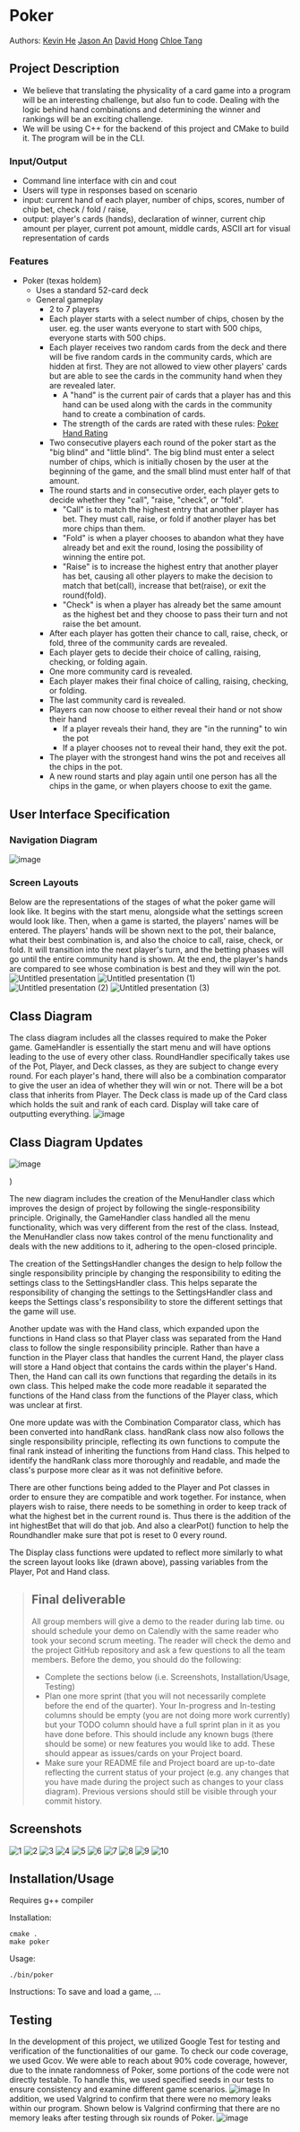 # Poker
 
Authors: [Kevin He](https://github.com/kevinhehee/) [Jason An](https://github.com/jasonan18/)
[David Hong](https://github.com/davidjhong)
[Chloe Tang](https://github.com/chloetang085)



## Project Description
 * We believe that translating the physicality of a card game into a program will be an interesting challenge, but also fun to code.  Dealing with the logic behind hand combinations and determining the winner and rankings will be an exciting challenge.
 * We will be using C++ for the backend of this project and CMake to build it.  The program will be in the CLI.
### Input/Output
 * Command line interface with cin and cout
 * Users will type in responses based on scenario
 * input: current hand of each player, number of chips, scores, number of chip bet, check / fold / raise,
 * output: player's cards (hands), declaration of winner, current chip amount per player, current pot amount, middle cards, ASCII art for visual representation of cards
### Features
 * Poker (texas holdem)
   * Uses a standard 52-card deck
   * General gameplay
     * 2 to 7 players
     * Each player starts with a select number of chips, chosen by the user. eg. the user wants everyone to start with 500 chips, everyone starts with 500 chips.
     * Each player receives two random cards from the deck and there will be five random cards in the community cards, which are hidden at first.  They are not allowed to view other players' cards but are able to see the cards in the community hand when they are revealed later.
       * A "hand" is the current pair of cards that a player has and this hand can be used along with the cards in the community hand to create a combination of cards.
       * The strength of the cards are rated with these rules: [Poker Hand Rating](https://www.primedope.com/official-poker-hands-ranking-chart/)
     * Two consecutive players each round of the poker start as the "big blind" and "little blind".  The big blind must enter a select number of chips, which is initially chosen by the user at the beginning of the game, and the small blind must enter half of that amount.
     * The round starts and in consecutive order, each player gets to decide whether they "call", "raise, "check", or "fold".
       * "Call" is to match the highest entry that another player has bet.  They must call, raise, or fold if another player has bet more chips than them.
       * "Fold" is when a player chooses to abandon what they have already bet and exit the round, losing the possibility of winning the entire pot.
       * "Raise" is to increase the highest entry that another player has bet, causing all other players to make the decision to match that bet(call), increase that bet(raise), or exit the round(fold).
       * "Check" is when a player has already bet the same amount as the highest bet and they choose to pass their turn and not raise the bet amount.
     * After each player has gotten their chance to call, raise, check, or fold, three of the community cards are revealed.
     * Each player gets to decide their choice of calling, raising, checking, or folding again.
     * One more community card is revealed.
     * Each player makes their final choice of calling, raising, checking, or folding.
     * The last community card is revealed.
     * Players can now choose to either reveal their hand or not show their hand
       * If a player reveals their hand, they are "in the running" to win the pot
       * If a player chooses not to reveal their hand, they exit the pot.
     * The player with the strongest hand wins the pot and receives all the chips in the pot.
     * A new round starts and play again until one person has all the chips in the game, or when players choose to exit the game.
  
   
## User Interface Specification

### Navigation Diagram
![image](https://github.com/cs100/final-project-khe035-dhong050-jan058-ctang085/assets/53993828/0f54a2e8-a31c-453c-aaf3-db04cd0e659d)

### Screen Layouts
Below are the representations of the stages of what the poker game will look like. It begins with the start menu, alongside what the settings screen would look like. Then, when a game is started, the players' names will be entered. The players' hands will be shown next to the pot, their balance, what their best combination is, and also the choice to call, raise, check, or fold. It will transition into the next player's turn, and the betting phases will go until the entire community hand is shown. At the end, the player's hands are compared to see whose combination is best and they will win the pot.
![Untitled presentation](https://github.com/cs100/final-project-khe035-dhong050-jan058-ctang085/assets/60768753/979e9950-bd27-4d80-825e-9f3d6f849a8e)
![Untitled presentation (1)](https://github.com/cs100/final-project-khe035-dhong050-jan058-ctang085/assets/60768753/9a60326a-cf03-4772-9796-72b719510778)
![Untitled presentation (2)](https://github.com/cs100/final-project-khe035-dhong050-jan058-ctang085/assets/60768753/4b1b520b-7e06-4dbc-955b-7b413b12a0ca)
![Untitled presentation (3)](https://github.com/cs100/final-project-khe035-dhong050-jan058-ctang085/assets/60768753/72a7d275-2835-46b0-b6de-8290e2a8542b)

## Class Diagram
The class diagram includes all the classes required to make the Poker game. GameHandler is essentially the start menu and will have options leading to the use of every other class. RoundHandler specifically takes use of the Pot, Player, and Deck classes, as they are subject to change every round. For each player's hand, there will also be a combination comparator to give the user an idea of whether they will win or not. There will be a bot class that inherits from Player. The Deck class is made up of the Card class which holds the suit and rank of each card. Display will take care of outputting everything.
![image](https://github.com/cs100/final-project-khe035-dhong050-jan058-ctang085/assets/112353499/f180b8bb-d792-43a2-82e7-c4a43ebe2d68)


## Class Diagram Updates
![image](https://github.com/cs100/final-project-khe035-dhong050-jan058-ctang085/assets/53993828/660d742a-9c57-437f-bf13-e1d11d5eec4d)

)

The new diagram includes the creation of the MenuHandler class which improves the design of project by following the single-responsibility principle.  Originally, the GameHandler class handled all the menu functionality, which was very different from the rest of the class.  Instead, the MenuHandler class now takes control of the menu functionality and deals with the new additions to it, adhering to the open-closed principle.

The creation of the SettingsHandler changes the design to help follow the single responsibility principle by changing the responsibility to editing the settings class to the SettingsHandler class.  This helps separate the responsibility of changing the settings to the SettingsHandler class and keeps the Settings class's responsibility to store the different settings that the game will use. 

Another update was with the Hand class, which expanded upon the functions in Hand class so that Player class was separated from the Hand class to follow the single responsibility principle.  Rather than have a function in the Player class that handles the current Hand, the player class will store a Hand object that contains the cards within the player's Hand.  Then, the Hand can call its own functions that regarding the details in its own class.  This helped make the code more readable it separated the functions of the Hand class from the functions of the Player class, which was unclear at first.

One more update was with the Combination Comparator class, which has been converted into handRank class. handRank class now also follows the single responsibility principle, reflecting its own functions to compute the final rank instead of inheriting the functions from Hand class. This helped to identify the handRank class more thoroughly and readable, and made the class's purpose more clear as it was not definitive before. 

There are other functions being added to the Player and Pot classes in order to ensure they are compatible and work together. For instance, when players wish to raise, there needs to be something in order to keep track of what the highest bet in the current round is. Thus there is the addition of the int highestBet that will do that job. And also a clearPot() function to help the Roundhandler make sure that pot is reset to 0 every round.

The Display class functions were updated to reflect more similarly to what the screen layout looks like (drawn above), passing variables from the Player, Pot and Hand class. 

 
 > ## Final deliverable
 > All group members will give a demo to the reader during lab time. ou should schedule your demo on Calendly with the same reader who took your second scrum meeting. The reader will check the demo and the project GitHub repository and ask a few questions to all the team members. 
 > Before the demo, you should do the following:
 > * Complete the sections below (i.e. Screenshots, Installation/Usage, Testing)
 > * Plan one more sprint (that you will not necessarily complete before the end of the quarter). Your In-progress and In-testing columns should be empty (you are not doing more work currently) but your TODO column should have a full sprint plan in it as you have done before. This should include any known bugs (there should be some) or new features you would like to add. These should appear as issues/cards on your Project board.
 > * Make sure your README file and Project board are up-to-date reflecting the current status of your project (e.g. any changes that you have made during the project such as changes to your class diagram). Previous versions should still be visible through your commit history. 
 
 ## Screenshots
 ![1](https://github.com/cs100/final-project-khe035-dhong050-jan058-ctang085/assets/60768753/bed5d283-0554-400e-b91a-4c46c88155c2)
 ![2](https://github.com/cs100/final-project-khe035-dhong050-jan058-ctang085/assets/60768753/85fd85e8-bd02-40e8-b3ab-4bd87c44a656)
 ![3](https://github.com/cs100/final-project-khe035-dhong050-jan058-ctang085/assets/60768753/22415770-5a64-44c6-afb0-d2a19457693f)
 ![4](https://github.com/cs100/final-project-khe035-dhong050-jan058-ctang085/assets/60768753/b2f657f8-6f6c-45cf-a064-ab2541a5807c)
 ![5](https://github.com/cs100/final-project-khe035-dhong050-jan058-ctang085/assets/60768753/02b84d85-8c0c-435b-9fc4-fe60835fba91)
 ![6](https://github.com/cs100/final-project-khe035-dhong050-jan058-ctang085/assets/60768753/324a3a0a-39af-49b2-abfd-33b984c4b110)
 ![7](https://github.com/cs100/final-project-khe035-dhong050-jan058-ctang085/assets/60768753/0f5b6cc7-c8b2-47ca-94f1-4325614fc084)
 ![8](https://github.com/cs100/final-project-khe035-dhong050-jan058-ctang085/assets/60768753/f3774e93-34b0-49be-85f2-521bf563d908)
 ![9](https://github.com/cs100/final-project-khe035-dhong050-jan058-ctang085/assets/60768753/5ace449b-f171-453f-8774-d504be3cb92d)
 ![10](https://github.com/cs100/final-project-khe035-dhong050-jan058-ctang085/assets/60768753/68b243bc-125e-4c4b-8790-7b77ad299bf3)

 ## Installation/Usage
Requires g++ compiler

Installation:
```
cmake .
make poker
```

Usage:
```
./bin/poker
```

Instructions:
To save and load a game, ...
 ## Testing
In the development of this project, we utilized Google Test for testing and verification of the functionalities of our game.  To check our code coverage, we used Gcov.  We were able to reach about 90% code coverage, however, due to the innate randomness of Poker, some portions of the code were not directly testable. To handle this, we used specified seeds in our tests to ensure consistency and examine different game scenarios.
![image](https://github.com/cs100/final-project-khe035-dhong050-jan058-ctang085/assets/53993828/49098da6-6c1a-4444-a45f-fb3c9be1ba7d)
In addition, we used Valgrind to confirm that there were no memory leaks within our program.  Shown below is Valgrind confirming that there are no memory leaks after testing through six rounds of Poker.
![image](https://github.com/cs100/final-project-khe035-dhong050-jan058-ctang085/assets/53993828/7ae84daf-8cd1-4a4d-9fd0-fc4fa087a274)


